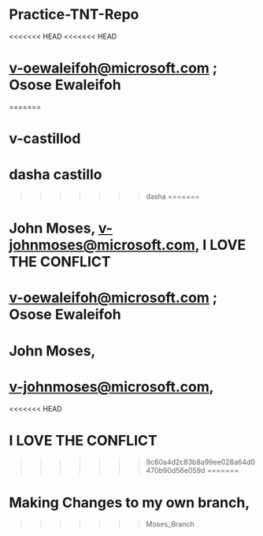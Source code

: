 # Practice-TNT-Repo
<<<<<<< HEAD
<<<<<<< HEAD
# v-oewaleifoh@microsoft.com ; Osose Ewaleifoh
=======

# v-castillod
# dasha castillo
>>>>>>> dasha
=======
# John Moses, v-johnmoses@microsoft.com, I LOVE THE CONFLICT
# v-oewaleifoh@microsoft.com ; Osose Ewaleifoh
# John Moses, 
# v-johnmoses@microsoft.com, 
<<<<<<< HEAD
# I LOVE THE CONFLICT
>>>>>>> 9c60a4d2c83b8a99ee028a64d0470b90d56e059d
=======
# Making Changes to my own branch,
>>>>>>> Moses_Branch
